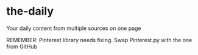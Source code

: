 # the-daily
Your daily content from multiple sources on one page

REMEMBER: Pinterest library needs fixing. Swap Pinterest.py with the one from GitHub